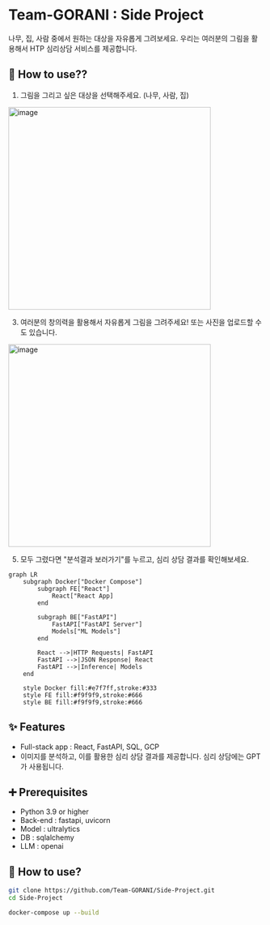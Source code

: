 # Team-GORANI : Side Project

나무, 집, 사람 중에서 원하는 대상을 자유롭게 그려보세요. 우리는 여러분의 그림을 활용해서 HTP 심리상담 서비스를 제공합니다.

## 🧐 How to use??

1. 그림을 그리고 싶은 대상을 선택해주세요. (나무, 사람, 집)

<img width="400" alt="image" src="https://github.com/Team-GORANI/Side-Project/tree/main/src/sample_main_menu.png">

3. 여러분의 창의력을 활용해서 자유롭게 그림을 그려주세요! 또는 사진을 업로드할 수도 있습니다.

<img width="400" alt="image" src="https://github.com/Team-GORANI/Side-Project/tree/main/src/sample_tree.png">

5. 모두 그렸다면 "분석결과 보러가기"를 누르고, 심리 상담 결과를 확인해보세요.


``` mermaid
graph LR
    subgraph Docker["Docker Compose"]
        subgraph FE["React"]
            React["React App]
        end

        subgraph BE["FastAPI"]
            FastAPI["FastAPI Server"]
            Models["ML Models"]
        end

        React -->|HTTP Requests| FastAPI
        FastAPI -->|JSON Response| React
        FastAPI -->|Inference| Models
    end

    style Docker fill:#e7f7ff,stroke:#333
    style FE fill:#f9f9f9,stroke:#666
    style BE fill:#f9f9f9,stroke:#666
```

## ✨ Features
- Full-stack app : React, FastAPI, SQL, GCP
- 이미지를 분석하고, 이를 활용한 심리 상담 결과를 제공합니다. 심리 상담에는 GPT가 사용됩니다.

## ➕ Prerequisites
- Python 3.9 or higher
- Back-end : fastapi, uvicorn
- Model : ultralytics
- DB : sqlalchemy
- LLM : openai

## 🚩 How to use?

``` bash
git clone https://github.com/Team-GORANI/Side-Project.git
cd Side-Project

docker-compose up --build
```